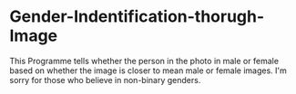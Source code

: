 # Gender-Indentification-thorugh-Image
This Programme tells whether the person in the photo in male or female based on whether the image is closer to mean male or female images. I'm sorry for those who believe in non-binary genders.
